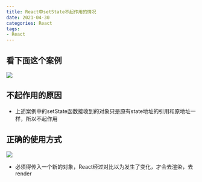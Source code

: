 ```yaml
---
title: React中setState不起作用的情况
date: 2021-04-30
categories: React
tags: 
- React
---
```

## 看下面这个案例
![](https://img-blog.csdnimg.cn/img_convert/9d171aaaf847a55d3b30584710f2d0d7.png)

## 不起作用的原因
* 上述案例中的setState函数接收到的对象只是原有state地址的引用和原地址一样，所以不起作用

## 正确的使用方式
![](https://img-blog.csdnimg.cn/img_convert/2b1d184768241ff7b338a2b84fa6adb9.png)
* 必须得传入一个新的对象，React经过对比以为发生了变化，才会去渲染，去render